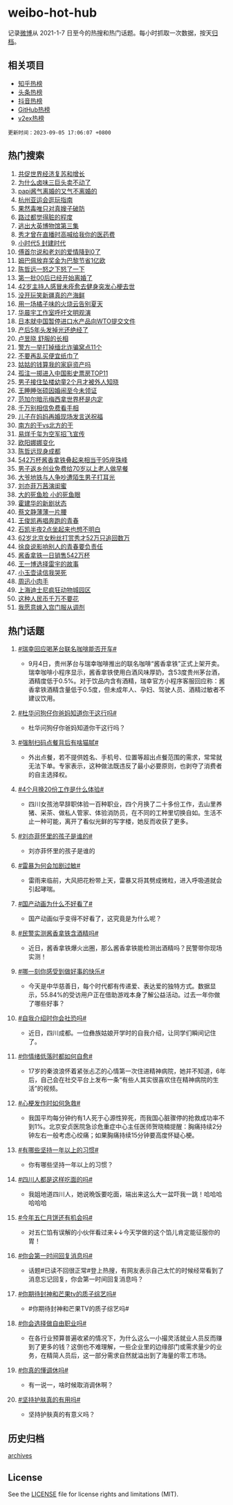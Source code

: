 # weibo-hot-hub

记录[微博](https://www.weibo.com)从 2021-1-7 日至今的热搜和热门话题。每小时抓取一次数据，按天[归档](archives)。

## 相关项目

- [知乎热榜](https://github.com/lonnyzhang423/zhihu-hot-hub)
- [头条热榜](https://github.com/lonnyzhang423/toutiao-hot-hub)
- [抖音热榜](https://github.com/lonnyzhang423/douyin-hot-hub)
- [GitHub热榜](https://github.com/lonnyzhang423/github-hot-hub)
- [v2ex热榜](https://github.com/lonnyzhang423/v2ex-hot-hub)


`更新时间：2023-09-05 17:06:07 +0800`

## 热门搜索

1. [共促世界经济复苏和增长](https://m.weibo.cn/search?containerid=100103type%3D1%26t%3D10%26q%3D%23%E5%85%B1%E4%BF%83%E4%B8%96%E7%95%8C%E7%BB%8F%E6%B5%8E%E5%A4%8D%E8%8B%8F%E5%92%8C%E5%A2%9E%E9%95%BF%23&stream_entry_id=51&isnewpage=1&extparam=seat%3D1%26filter_type%3Drealtimehot%26cate%3D10103%26stream_entry_id%3D51%26dgr%3D0%26pos%3D0%26c_type%3D51%26display_time%3D1693904766%26pre_seqid%3D1693904766380013077143&luicode=10000011&lfid=106003type%253D25%2526t%253D3%2526disable_hot%253D1%2526filter_type%253Drealtimehot)
1. [为什么卤味三巨头卖不动了](https://m.weibo.cn/search?containerid=100103type%3D1%26t%3D10%26q%3D%23%E4%B8%BA%E4%BB%80%E4%B9%88%E5%8D%A4%E5%91%B3%E4%B8%89%E5%B7%A8%E5%A4%B4%E5%8D%96%E4%B8%8D%E5%8A%A8%E4%BA%86%23&stream_entry_id=31&isnewpage=1&extparam=seat%3D1%26cate%3D5001%26c_type%3D31%26pos%3D0%26lcate%3D5001%26filter_type%3Drealtimehot%26stream_entry_id%3D31%26band_rank%3D1%26flag%3D1%26q%3D%2523%25E4%25B8%25BA%25E4%25BB%2580%25E4%25B9%2588%25E5%258D%25A4%25E5%2591%25B3%25E4%25B8%2589%25E5%25B7%25A8%25E5%25A4%25B4%25E5%258D%2596%25E4%25B8%258D%25E5%258A%25A8%25E4%25BA%2586%2523%26dgr%3D0%26realpos%3D1%26display_time%3D1693904766%26pre_seqid%3D1693904766380013077143&luicode=10000011&lfid=106003type%253D25%2526t%253D3%2526disable_hot%253D1%2526filter_type%253Drealtimehot)
1. [papi酱气离婚的又气不离婚的](https://m.weibo.cn/search?containerid=100103type%3D1%26t%3D10%26q%3D%23papi%E9%85%B1%E6%B0%94%E7%A6%BB%E5%A9%9A%E7%9A%84%E5%8F%88%E6%B0%94%E4%B8%8D%E7%A6%BB%E5%A9%9A%E7%9A%84%23&stream_entry_id=31&isnewpage=1&extparam=seat%3D1%26cate%3D5001%26c_type%3D31%26pos%3D1%26lcate%3D5001%26filter_type%3Drealtimehot%26stream_entry_id%3D31%26band_rank%3D2%26flag%3D2%26q%3D%2523papi%25E9%2585%25B1%25E6%25B0%2594%25E7%25A6%25BB%25E5%25A9%259A%25E7%259A%2584%25E5%258F%2588%25E6%25B0%2594%25E4%25B8%258D%25E7%25A6%25BB%25E5%25A9%259A%25E7%259A%2584%2523%26dgr%3D0%26realpos%3D2%26display_time%3D1693904766%26pre_seqid%3D1693904766380013077143&luicode=10000011&lfid=106003type%253D25%2526t%253D3%2526disable_hot%253D1%2526filter_type%253Drealtimehot)
1. [杭州亚运会逛玩指南](https://m.weibo.cn/search?containerid=100103type%3D1%26t%3D10%26q%3D%23%E6%9D%AD%E5%B7%9E%E4%BA%9A%E8%BF%90%E4%BC%9A%E9%80%9B%E7%8E%A9%E6%8C%87%E5%8D%97%23&stream_entry_id=31&isnewpage=1&extparam=seat%3D1%26cate%3D5001%26c_type%3D31%26pos%3D2%26lcate%3D5001%26filter_type%3Drealtimehot%26stream_entry_id%3D31%26band_rank%3D3%26flag%3D0%26q%3D%2523%25E6%259D%25AD%25E5%25B7%259E%25E4%25BA%259A%25E8%25BF%2590%25E4%25BC%259A%25E9%2580%259B%25E7%258E%25A9%25E6%258C%2587%25E5%258D%2597%2523%26dgr%3D0%26realpos%3D3%26display_time%3D1693904766%26pre_seqid%3D1693904766380013077143&luicode=10000011&lfid=106003type%253D25%2526t%253D3%2526disable_hot%253D1%2526filter_type%253Drealtimehot)
1. [果然毒唯只对真嫂子破防](https://m.weibo.cn/search?containerid=100103type%3D1%26t%3D10%26q%3D%23%E6%9E%9C%E7%84%B6%E6%AF%92%E5%94%AF%E5%8F%AA%E5%AF%B9%E7%9C%9F%E5%AB%82%E5%AD%90%E7%A0%B4%E9%98%B2%23&stream_entry_id=31&isnewpage=1&extparam=seat%3D1%26cate%3D5001%26c_type%3D31%26pos%3D3%26lcate%3D5001%26filter_type%3Drealtimehot%26stream_entry_id%3D31%26band_rank%3D4%26flag%3D1%26q%3D%2523%25E6%259E%259C%25E7%2584%25B6%25E6%25AF%2592%25E5%2594%25AF%25E5%258F%25AA%25E5%25AF%25B9%25E7%259C%259F%25E5%25AB%2582%25E5%25AD%2590%25E7%25A0%25B4%25E9%2598%25B2%2523%26dgr%3D0%26realpos%3D4%26display_time%3D1693904766%26pre_seqid%3D1693904766380013077143&luicode=10000011&lfid=106003type%253D25%2526t%253D3%2526disable_hot%253D1%2526filter_type%253Drealtimehot)
1. [路过都觉得脏的程度](https://m.weibo.cn/search?containerid=100103type%3D1%26t%3D10%26q%3D%E8%B7%AF%E8%BF%87%E9%83%BD%E8%A7%89%E5%BE%97%E8%84%8F%E7%9A%84%E7%A8%8B%E5%BA%A6&stream_entry_id=31&isnewpage=1&extparam=seat%3D1%26cate%3D5001%26c_type%3D31%26pos%3D4%26lcate%3D5001%26filter_type%3Drealtimehot%26stream_entry_id%3D31%26band_rank%3D5%26flag%3D0%26q%3D%25E8%25B7%25AF%25E8%25BF%2587%25E9%2583%25BD%25E8%25A7%2589%25E5%25BE%2597%25E8%2584%258F%25E7%259A%2584%25E7%25A8%258B%25E5%25BA%25A6%26dgr%3D0%26realpos%3D5%26display_time%3D1693904766%26pre_seqid%3D1693904766380013077143&luicode=10000011&lfid=106003type%253D25%2526t%253D3%2526disable_hot%253D1%2526filter_type%253Drealtimehot)
1. [逃出大英博物馆第三集](https://m.weibo.cn/search?containerid=100103type%3D1%26t%3D10%26q%3D%E9%80%83%E5%87%BA%E5%A4%A7%E8%8B%B1%E5%8D%9A%E7%89%A9%E9%A6%86%E7%AC%AC%E4%B8%89%E9%9B%86&stream_entry_id=31&isnewpage=1&extparam=seat%3D1%26cate%3D5001%26c_type%3D31%26pos%3D5%26lcate%3D5001%26filter_type%3Drealtimehot%26stream_entry_id%3D31%26band_rank%3D6%26flag%3D1%26q%3D%25E9%2580%2583%25E5%2587%25BA%25E5%25A4%25A7%25E8%258B%25B1%25E5%258D%259A%25E7%2589%25A9%25E9%25A6%2586%25E7%25AC%25AC%25E4%25B8%2589%25E9%259B%2586%26dgr%3D0%26realpos%3D6%26display_time%3D1693904766%26pre_seqid%3D1693904766380013077143&luicode=10000011&lfid=106003type%253D25%2526t%253D3%2526disable_hot%253D1%2526filter_type%253Drealtimehot)
1. [秀才曾在直播时高喊给我你的医药费](https://m.weibo.cn/search?containerid=100103type%3D1%26t%3D10%26q%3D%23%E7%A7%80%E6%89%8D%E6%9B%BE%E5%9C%A8%E7%9B%B4%E6%92%AD%E6%97%B6%E9%AB%98%E5%96%8A%E7%BB%99%E6%88%91%E4%BD%A0%E7%9A%84%E5%8C%BB%E8%8D%AF%E8%B4%B9%23&stream_entry_id=31&isnewpage=1&extparam=seat%3D1%26cate%3D5001%26c_type%3D31%26pos%3D6%26lcate%3D5001%26filter_type%3Drealtimehot%26stream_entry_id%3D31%26band_rank%3D7%26flag%3D1%26q%3D%2523%25E7%25A7%2580%25E6%2589%258D%25E6%259B%25BE%25E5%259C%25A8%25E7%259B%25B4%25E6%2592%25AD%25E6%2597%25B6%25E9%25AB%2598%25E5%2596%258A%25E7%25BB%2599%25E6%2588%2591%25E4%25BD%25A0%25E7%259A%2584%25E5%258C%25BB%25E8%258D%25AF%25E8%25B4%25B9%2523%26dgr%3D0%26realpos%3D7%26display_time%3D1693904766%26pre_seqid%3D1693904766380013077143&luicode=10000011&lfid=106003type%253D25%2526t%253D3%2526disable_hot%253D1%2526filter_type%253Drealtimehot)
1. [小时代5 封建时代](https://m.weibo.cn/search?containerid=100103type%3D1%26t%3D10%26q%3D%E5%B0%8F%E6%97%B6%E4%BB%A35+%E5%B0%81%E5%BB%BA%E6%97%B6%E4%BB%A3&stream_entry_id=31&isnewpage=1&extparam=seat%3D1%26cate%3D5001%26c_type%3D31%26pos%3D7%26lcate%3D5001%26filter_type%3Drealtimehot%26stream_entry_id%3D31%26band_rank%3D8%26flag%3D2%26q%3D%25E5%25B0%258F%25E6%2597%25B6%25E4%25BB%25A35%2520%25E5%25B0%2581%25E5%25BB%25BA%25E6%2597%25B6%25E4%25BB%25A3%26dgr%3D0%26realpos%3D8%26display_time%3D1693904766%26pre_seqid%3D1693904766380013077143&luicode=10000011&lfid=106003type%253D25%2526t%253D3%2526disable_hot%253D1%2526filter_type%253Drealtimehot)
1. [傅首尔说和老刘的爱情降到0了](https://m.weibo.cn/search?containerid=100103type%3D1%26t%3D10%26q%3D%23%E5%82%85%E9%A6%96%E5%B0%94%E8%AF%B4%E5%92%8C%E8%80%81%E5%88%98%E7%9A%84%E7%88%B1%E6%83%85%E9%99%8D%E5%88%B00%E4%BA%86%23&stream_entry_id=31&isnewpage=1&extparam=seat%3D1%26cate%3D5001%26c_type%3D31%26pos%3D8%26lcate%3D5001%26filter_type%3Drealtimehot%26stream_entry_id%3D31%26band_rank%3D9%26flag%3D1%26q%3D%2523%25E5%2582%2585%25E9%25A6%2596%25E5%25B0%2594%25E8%25AF%25B4%25E5%2592%258C%25E8%2580%2581%25E5%2588%2598%25E7%259A%2584%25E7%2588%25B1%25E6%2583%2585%25E9%2599%258D%25E5%2588%25B00%25E4%25BA%2586%2523%26dgr%3D0%26realpos%3D9%26display_time%3D1693904766%26pre_seqid%3D1693904766380013077143&luicode=10000011&lfid=106003type%253D25%2526t%253D3%2526disable_hot%253D1%2526filter_type%253Drealtimehot)
1. [姆巴佩放弃奖金为巴黎节省1亿欧](https://m.weibo.cn/search?containerid=100103type%3D1%26t%3D10%26q%3D%23%E5%A7%86%E5%B7%B4%E4%BD%A9%E6%94%BE%E5%BC%83%E5%A5%96%E9%87%91%E4%B8%BA%E5%B7%B4%E9%BB%8E%E8%8A%82%E7%9C%811%E4%BA%BF%E6%AC%A7%23&stream_entry_id=31&isnewpage=1&extparam=seat%3D1%26cate%3D5001%26c_type%3D31%26pos%3D9%26lcate%3D5001%26filter_type%3Drealtimehot%26stream_entry_id%3D31%26band_rank%3D10%26flag%3D0%26q%3D%2523%25E5%25A7%2586%25E5%25B7%25B4%25E4%25BD%25A9%25E6%2594%25BE%25E5%25BC%2583%25E5%25A5%2596%25E9%2587%2591%25E4%25B8%25BA%25E5%25B7%25B4%25E9%25BB%258E%25E8%258A%2582%25E7%259C%25811%25E4%25BA%25BF%25E6%25AC%25A7%2523%26dgr%3D0%26realpos%3D10%26display_time%3D1693904766%26pre_seqid%3D1693904766380013077143&luicode=10000011&lfid=106003type%253D25%2526t%253D3%2526disable_hot%253D1%2526filter_type%253Drealtimehot)
1. [陈哲远一怒之下怒了一下](https://m.weibo.cn/search?containerid=100103type%3D1%26t%3D10%26q%3D%23%E9%99%88%E5%93%B2%E8%BF%9C%E4%B8%80%E6%80%92%E4%B9%8B%E4%B8%8B%E6%80%92%E4%BA%86%E4%B8%80%E4%B8%8B%23&stream_entry_id=31&isnewpage=1&extparam=seat%3D1%26cate%3D5001%26c_type%3D31%26pos%3D10%26lcate%3D5001%26filter_type%3Drealtimehot%26stream_entry_id%3D31%26band_rank%3D11%26flag%3D1%26q%3D%2523%25E9%2599%2588%25E5%2593%25B2%25E8%25BF%259C%25E4%25B8%2580%25E6%2580%2592%25E4%25B9%258B%25E4%25B8%258B%25E6%2580%2592%25E4%25BA%2586%25E4%25B8%2580%25E4%25B8%258B%2523%26dgr%3D0%26realpos%3D11%26display_time%3D1693904766%26pre_seqid%3D1693904766380013077143&luicode=10000011&lfid=106003type%253D25%2526t%253D3%2526disable_hot%253D1%2526filter_type%253Drealtimehot)
1. [第一批00后已经开始离婚了](https://m.weibo.cn/search?containerid=100103type%3D1%26t%3D10%26q%3D%23%E7%AC%AC%E4%B8%80%E6%89%B900%E5%90%8E%E5%B7%B2%E7%BB%8F%E5%BC%80%E5%A7%8B%E7%A6%BB%E5%A9%9A%E4%BA%86%23&stream_entry_id=31&isnewpage=1&extparam=seat%3D1%26cate%3D5001%26c_type%3D31%26pos%3D11%26lcate%3D5001%26filter_type%3Drealtimehot%26stream_entry_id%3D31%26band_rank%3D12%26flag%3D0%26q%3D%2523%25E7%25AC%25AC%25E4%25B8%2580%25E6%2589%25B900%25E5%2590%258E%25E5%25B7%25B2%25E7%25BB%258F%25E5%25BC%2580%25E5%25A7%258B%25E7%25A6%25BB%25E5%25A9%259A%25E4%25BA%2586%2523%26dgr%3D0%26realpos%3D12%26display_time%3D1693904766%26pre_seqid%3D1693904766380013077143&luicode=10000011&lfid=106003type%253D25%2526t%253D3%2526disable_hot%253D1%2526filter_type%253Drealtimehot)
1. [42岁主持人感冒未痊愈去健身突发心梗去世](https://m.weibo.cn/search?containerid=100103type%3D1%26t%3D10%26q%3D%2342%E5%B2%81%E4%B8%BB%E6%8C%81%E4%BA%BA%E6%84%9F%E5%86%92%E6%9C%AA%E7%97%8A%E6%84%88%E5%8E%BB%E5%81%A5%E8%BA%AB%E7%AA%81%E5%8F%91%E5%BF%83%E6%A2%97%E5%8E%BB%E4%B8%96%23&stream_entry_id=31&isnewpage=1&extparam=seat%3D1%26cate%3D5001%26c_type%3D31%26pos%3D12%26lcate%3D5001%26filter_type%3Drealtimehot%26stream_entry_id%3D31%26band_rank%3D13%26flag%3D0%26q%3D%252342%25E5%25B2%2581%25E4%25B8%25BB%25E6%258C%2581%25E4%25BA%25BA%25E6%2584%259F%25E5%2586%2592%25E6%259C%25AA%25E7%2597%258A%25E6%2584%2588%25E5%258E%25BB%25E5%2581%25A5%25E8%25BA%25AB%25E7%25AA%2581%25E5%258F%2591%25E5%25BF%2583%25E6%25A2%2597%25E5%258E%25BB%25E4%25B8%2596%2523%26dgr%3D0%26realpos%3D13%26display_time%3D1693904766%26pre_seqid%3D1693904766380013077143&luicode=10000011&lfid=106003type%253D25%2526t%253D3%2526disable_hot%253D1%2526filter_type%253Drealtimehot)
1. [没开玩笑新疆真的产海鲜](https://m.weibo.cn/search?containerid=100103type%3D1%26t%3D10%26q%3D%23%E6%B2%A1%E5%BC%80%E7%8E%A9%E7%AC%91%E6%96%B0%E7%96%86%E7%9C%9F%E7%9A%84%E4%BA%A7%E6%B5%B7%E9%B2%9C%23&stream_entry_id=31&isnewpage=1&extparam=seat%3D1%26cate%3D5001%26c_type%3D31%26pos%3D13%26lcate%3D5001%26filter_type%3Drealtimehot%26stream_entry_id%3D31%26band_rank%3D14%26flag%3D32768%26q%3D%2523%25E6%25B2%25A1%25E5%25BC%2580%25E7%258E%25A9%25E7%25AC%2591%25E6%2596%25B0%25E7%2596%2586%25E7%259C%259F%25E7%259A%2584%25E4%25BA%25A7%25E6%25B5%25B7%25E9%25B2%259C%2523%26dgr%3D0%26realpos%3D14%26display_time%3D1693904766%26pre_seqid%3D1693904766380013077143&luicode=10000011&lfid=106003type%253D25%2526t%253D3%2526disable_hot%253D1%2526filter_type%253Drealtimehot)
1. [用一场橘子味的火烧云告别夏天](https://m.weibo.cn/search?containerid=100103type%3D1%26t%3D10%26q%3D%23%E7%94%A8%E4%B8%80%E5%9C%BA%E6%A9%98%E5%AD%90%E5%91%B3%E7%9A%84%E7%81%AB%E7%83%A7%E4%BA%91%E5%91%8A%E5%88%AB%E5%A4%8F%E5%A4%A9%23&stream_entry_id=31&isnewpage=1&extparam=seat%3D1%26cate%3D5001%26c_type%3D31%26pos%3D14%26lcate%3D5001%26filter_type%3Drealtimehot%26stream_entry_id%3D31%26band_rank%3D15%26flag%3D0%26q%3D%2523%25E7%2594%25A8%25E4%25B8%2580%25E5%259C%25BA%25E6%25A9%2598%25E5%25AD%2590%25E5%2591%25B3%25E7%259A%2584%25E7%2581%25AB%25E7%2583%25A7%25E4%25BA%2591%25E5%2591%258A%25E5%2588%25AB%25E5%25A4%258F%25E5%25A4%25A9%2523%26dgr%3D0%26realpos%3D15%26adid%3D201539%26display_time%3D1693904766%26pre_seqid%3D1693904766380013077143&luicode=10000011&lfid=106003type%253D25%2526t%253D3%2526disable_hot%253D1%2526filter_type%253Drealtimehot)
1. [华晨宇工作室呼吁文明观演](https://m.weibo.cn/search?containerid=100103type%3D1%26t%3D10%26q%3D%23%E5%8D%8E%E6%99%A8%E5%AE%87%E5%B7%A5%E4%BD%9C%E5%AE%A4%E5%91%BC%E5%90%81%E6%96%87%E6%98%8E%E8%A7%82%E6%BC%94%23&stream_entry_id=31&isnewpage=1&extparam=seat%3D1%26cate%3D5001%26c_type%3D31%26pos%3D15%26lcate%3D5001%26filter_type%3Drealtimehot%26stream_entry_id%3D31%26band_rank%3D16%26flag%3D1%26q%3D%2523%25E5%258D%258E%25E6%2599%25A8%25E5%25AE%2587%25E5%25B7%25A5%25E4%25BD%259C%25E5%25AE%25A4%25E5%2591%25BC%25E5%2590%2581%25E6%2596%2587%25E6%2598%258E%25E8%25A7%2582%25E6%25BC%2594%2523%26dgr%3D0%26realpos%3D16%26display_time%3D1693904766%26pre_seqid%3D1693904766380013077143&luicode=10000011&lfid=106003type%253D25%2526t%253D3%2526disable_hot%253D1%2526filter_type%253Drealtimehot)
1. [日本就中国暂停进口水产品向WTO提交文件](https://m.weibo.cn/search?containerid=100103type%3D1%26t%3D10%26q%3D%23%E6%97%A5%E6%9C%AC%E5%B0%B1%E4%B8%AD%E5%9B%BD%E6%9A%82%E5%81%9C%E8%BF%9B%E5%8F%A3%E6%B0%B4%E4%BA%A7%E5%93%81%E5%90%91WTO%E6%8F%90%E4%BA%A4%E6%96%87%E4%BB%B6%23&stream_entry_id=31&isnewpage=1&extparam=seat%3D1%26cate%3D5001%26c_type%3D31%26pos%3D16%26lcate%3D5001%26filter_type%3Drealtimehot%26stream_entry_id%3D31%26band_rank%3D17%26flag%3D0%26q%3D%2523%25E6%2597%25A5%25E6%259C%25AC%25E5%25B0%25B1%25E4%25B8%25AD%25E5%259B%25BD%25E6%259A%2582%25E5%2581%259C%25E8%25BF%259B%25E5%258F%25A3%25E6%25B0%25B4%25E4%25BA%25A7%25E5%2593%2581%25E5%2590%2591WTO%25E6%258F%2590%25E4%25BA%25A4%25E6%2596%2587%25E4%25BB%25B6%2523%26dgr%3D0%26realpos%3D17%26display_time%3D1693904766%26pre_seqid%3D1693904766380013077143&luicode=10000011&lfid=106003type%253D25%2526t%253D3%2526disable_hot%253D1%2526filter_type%253Drealtimehot)
1. [产后5年头发掉光还绝经了](https://m.weibo.cn/search?containerid=100103type%3D1%26t%3D10%26q%3D%E4%BA%A7%E5%90%8E5%E5%B9%B4%E5%A4%B4%E5%8F%91%E6%8E%89%E5%85%89%E8%BF%98%E7%BB%9D%E7%BB%8F%E4%BA%86&stream_entry_id=31&isnewpage=1&extparam=seat%3D1%26cate%3D5001%26c_type%3D31%26pos%3D17%26lcate%3D5001%26filter_type%3Drealtimehot%26stream_entry_id%3D31%26band_rank%3D18%26flag%3D1%26q%3D%25E4%25BA%25A7%25E5%2590%258E5%25E5%25B9%25B4%25E5%25A4%25B4%25E5%258F%2591%25E6%258E%2589%25E5%2585%2589%25E8%25BF%2598%25E7%25BB%259D%25E7%25BB%258F%25E4%25BA%2586%26dgr%3D0%26realpos%3D18%26display_time%3D1693904766%26pre_seqid%3D1693904766380013077143&luicode=10000011&lfid=106003type%253D25%2526t%253D3%2526disable_hot%253D1%2526filter_type%253Drealtimehot)
1. [卢昱晓 舒服的长相](https://m.weibo.cn/search?containerid=100103type%3D1%26t%3D10%26q%3D%E5%8D%A2%E6%98%B1%E6%99%93+%E8%88%92%E6%9C%8D%E7%9A%84%E9%95%BF%E7%9B%B8&stream_entry_id=31&isnewpage=1&extparam=seat%3D1%26cate%3D5001%26c_type%3D31%26pos%3D18%26lcate%3D5001%26filter_type%3Drealtimehot%26stream_entry_id%3D31%26band_rank%3D19%26flag%3D1%26q%3D%25E5%258D%25A2%25E6%2598%25B1%25E6%2599%2593%2520%25E8%2588%2592%25E6%259C%258D%25E7%259A%2584%25E9%2595%25BF%25E7%259B%25B8%26dgr%3D0%26realpos%3D19%26display_time%3D1693904766%26pre_seqid%3D1693904766380013077143&luicode=10000011&lfid=106003type%253D25%2526t%253D3%2526disable_hot%253D1%2526filter_type%253Drealtimehot)
1. [警方一举打掉缅北诈骗窝点11个](https://m.weibo.cn/search?containerid=100103type%3D1%26t%3D10%26q%3D%23%E8%AD%A6%E6%96%B9%E4%B8%80%E4%B8%BE%E6%89%93%E6%8E%89%E7%BC%85%E5%8C%97%E8%AF%88%E9%AA%97%E7%AA%9D%E7%82%B911%E4%B8%AA%23&stream_entry_id=31&isnewpage=1&extparam=seat%3D1%26cate%3D5001%26c_type%3D31%26pos%3D19%26lcate%3D5001%26filter_type%3Drealtimehot%26stream_entry_id%3D31%26band_rank%3D20%26flag%3D0%26q%3D%2523%25E8%25AD%25A6%25E6%2596%25B9%25E4%25B8%2580%25E4%25B8%25BE%25E6%2589%2593%25E6%258E%2589%25E7%25BC%2585%25E5%258C%2597%25E8%25AF%2588%25E9%25AA%2597%25E7%25AA%259D%25E7%2582%25B911%25E4%25B8%25AA%2523%26dgr%3D0%26realpos%3D20%26display_time%3D1693904766%26pre_seqid%3D1693904766380013077143&luicode=10000011&lfid=106003type%253D25%2526t%253D3%2526disable_hot%253D1%2526filter_type%253Drealtimehot)
1. [不要再乱买便宜纸巾了](https://m.weibo.cn/search?containerid=100103type%3D1%26t%3D10%26q%3D%E4%B8%8D%E8%A6%81%E5%86%8D%E4%B9%B1%E4%B9%B0%E4%BE%BF%E5%AE%9C%E7%BA%B8%E5%B7%BE%E4%BA%86&stream_entry_id=31&isnewpage=1&extparam=seat%3D1%26cate%3D5001%26c_type%3D31%26pos%3D20%26lcate%3D5001%26filter_type%3Drealtimehot%26stream_entry_id%3D31%26band_rank%3D21%26flag%3D1%26q%3D%25E4%25B8%258D%25E8%25A6%2581%25E5%2586%258D%25E4%25B9%25B1%25E4%25B9%25B0%25E4%25BE%25BF%25E5%25AE%259C%25E7%25BA%25B8%25E5%25B7%25BE%25E4%25BA%2586%26dgr%3D0%26realpos%3D21%26display_time%3D1693904766%26pre_seqid%3D1693904766380013077143&luicode=10000011&lfid=106003type%253D25%2526t%253D3%2526disable_hot%253D1%2526filter_type%253Drealtimehot)
1. [姑姑的钱算我的家庭资产吗](https://m.weibo.cn/search?containerid=100103type%3D1%26t%3D10%26q%3D%E5%A7%91%E5%A7%91%E7%9A%84%E9%92%B1%E7%AE%97%E6%88%91%E7%9A%84%E5%AE%B6%E5%BA%AD%E8%B5%84%E4%BA%A7%E5%90%97&stream_entry_id=31&isnewpage=1&extparam=seat%3D1%26cate%3D5001%26c_type%3D31%26pos%3D21%26lcate%3D5001%26filter_type%3Drealtimehot%26stream_entry_id%3D31%26band_rank%3D22%26flag%3D1%26q%3D%25E5%25A7%2591%25E5%25A7%2591%25E7%259A%2584%25E9%2592%25B1%25E7%25AE%2597%25E6%2588%2591%25E7%259A%2584%25E5%25AE%25B6%25E5%25BA%25AD%25E8%25B5%2584%25E4%25BA%25A7%25E5%2590%2597%26dgr%3D0%26realpos%3D22%26display_time%3D1693904766%26pre_seqid%3D1693904766380013077143&luicode=10000011&lfid=106003type%253D25%2526t%253D3%2526disable_hot%253D1%2526filter_type%253Drealtimehot)
1. [孤注一掷进入中国影史票房TOP11](https://m.weibo.cn/search?containerid=100103type%3D1%26t%3D10%26q%3D%23%E5%AD%A4%E6%B3%A8%E4%B8%80%E6%8E%B7%E8%BF%9B%E5%85%A5%E4%B8%AD%E5%9B%BD%E5%BD%B1%E5%8F%B2%E7%A5%A8%E6%88%BFTOP11%23&stream_entry_id=31&isnewpage=1&extparam=seat%3D1%26cate%3D5001%26c_type%3D31%26pos%3D22%26lcate%3D5001%26filter_type%3Drealtimehot%26stream_entry_id%3D31%26band_rank%3D23%26flag%3D0%26q%3D%2523%25E5%25AD%25A4%25E6%25B3%25A8%25E4%25B8%2580%25E6%258E%25B7%25E8%25BF%259B%25E5%2585%25A5%25E4%25B8%25AD%25E5%259B%25BD%25E5%25BD%25B1%25E5%258F%25B2%25E7%25A5%25A8%25E6%2588%25BFTOP11%2523%26dgr%3D0%26realpos%3D23%26display_time%3D1693904766%26pre_seqid%3D1693904766380013077143&luicode=10000011&lfid=106003type%253D25%2526t%253D3%2526disable_hot%253D1%2526filter_type%253Drealtimehot)
1. [男子接住坠楼幼童2个月才被外人知晓](https://m.weibo.cn/search?containerid=100103type%3D1%26t%3D10%26q%3D%23%E7%94%B7%E5%AD%90%E6%8E%A5%E4%BD%8F%E5%9D%A0%E6%A5%BC%E5%B9%BC%E7%AB%A52%E4%B8%AA%E6%9C%88%E6%89%8D%E8%A2%AB%E5%A4%96%E4%BA%BA%E7%9F%A5%E6%99%93%23&stream_entry_id=31&isnewpage=1&extparam=seat%3D1%26cate%3D5001%26c_type%3D31%26pos%3D23%26lcate%3D5001%26filter_type%3Drealtimehot%26stream_entry_id%3D31%26band_rank%3D24%26flag%3D32768%26q%3D%2523%25E7%2594%25B7%25E5%25AD%2590%25E6%258E%25A5%25E4%25BD%258F%25E5%259D%25A0%25E6%25A5%25BC%25E5%25B9%25BC%25E7%25AB%25A52%25E4%25B8%25AA%25E6%259C%2588%25E6%2589%258D%25E8%25A2%25AB%25E5%25A4%2596%25E4%25BA%25BA%25E7%259F%25A5%25E6%2599%2593%2523%26dgr%3D0%26realpos%3D24%26display_time%3D1693904766%26pre_seqid%3D1693904766380013077143&luicode=10000011&lfid=106003type%253D25%2526t%253D3%2526disable_hot%253D1%2526filter_type%253Drealtimehot)
1. [王睡睡张硕因婚闹至今未领证](https://m.weibo.cn/search?containerid=100103type%3D1%26t%3D10%26q%3D%23%E7%8E%8B%E7%9D%A1%E7%9D%A1%E5%BC%A0%E7%A1%95%E5%9B%A0%E5%A9%9A%E9%97%B9%E8%87%B3%E4%BB%8A%E6%9C%AA%E9%A2%86%E8%AF%81%23&stream_entry_id=31&isnewpage=1&extparam=seat%3D1%26cate%3D5001%26c_type%3D31%26pos%3D24%26lcate%3D5001%26filter_type%3Drealtimehot%26stream_entry_id%3D31%26band_rank%3D25%26flag%3D1%26q%3D%2523%25E7%258E%258B%25E7%259D%25A1%25E7%259D%25A1%25E5%25BC%25A0%25E7%25A1%2595%25E5%259B%25A0%25E5%25A9%259A%25E9%2597%25B9%25E8%2587%25B3%25E4%25BB%258A%25E6%259C%25AA%25E9%25A2%2586%25E8%25AF%2581%2523%26dgr%3D0%26realpos%3D25%26display_time%3D1693904766%26pre_seqid%3D1693904766380013077143&luicode=10000011&lfid=106003type%253D25%2526t%253D3%2526disable_hot%253D1%2526filter_type%253Drealtimehot)
1. [范加尔暗示梅西拿世界杯是内定](https://m.weibo.cn/search?containerid=100103type%3D1%26t%3D10%26q%3D%23%E8%8C%83%E5%8A%A0%E5%B0%94%E6%9A%97%E7%A4%BA%E6%A2%85%E8%A5%BF%E6%8B%BF%E4%B8%96%E7%95%8C%E6%9D%AF%E6%98%AF%E5%86%85%E5%AE%9A%23&stream_entry_id=31&isnewpage=1&extparam=seat%3D1%26cate%3D5001%26c_type%3D31%26pos%3D25%26lcate%3D5001%26filter_type%3Drealtimehot%26stream_entry_id%3D31%26band_rank%3D26%26flag%3D1%26q%3D%2523%25E8%258C%2583%25E5%258A%25A0%25E5%25B0%2594%25E6%259A%2597%25E7%25A4%25BA%25E6%25A2%2585%25E8%25A5%25BF%25E6%258B%25BF%25E4%25B8%2596%25E7%2595%258C%25E6%259D%25AF%25E6%2598%25AF%25E5%2586%2585%25E5%25AE%259A%2523%26dgr%3D0%26realpos%3D26%26display_time%3D1693904766%26pre_seqid%3D1693904766380013077143&luicode=10000011&lfid=106003type%253D25%2526t%253D3%2526disable_hot%253D1%2526filter_type%253Drealtimehot)
1. [千万别相信免费看手相](https://m.weibo.cn/search?containerid=100103type%3D1%26t%3D10%26q%3D%23%E5%8D%83%E4%B8%87%E5%88%AB%E7%9B%B8%E4%BF%A1%E5%85%8D%E8%B4%B9%E7%9C%8B%E6%89%8B%E7%9B%B8%23&stream_entry_id=31&isnewpage=1&extparam=seat%3D1%26cate%3D5001%26c_type%3D31%26pos%3D26%26lcate%3D5001%26filter_type%3Drealtimehot%26stream_entry_id%3D31%26band_rank%3D27%26flag%3D1%26q%3D%2523%25E5%258D%2583%25E4%25B8%2587%25E5%2588%25AB%25E7%259B%25B8%25E4%25BF%25A1%25E5%2585%258D%25E8%25B4%25B9%25E7%259C%258B%25E6%2589%258B%25E7%259B%25B8%2523%26dgr%3D0%26realpos%3D27%26display_time%3D1693904766%26pre_seqid%3D1693904766380013077143&luicode=10000011&lfid=106003type%253D25%2526t%253D3%2526disable_hot%253D1%2526filter_type%253Drealtimehot)
1. [儿子在妈妈再婚现场发言送祝福](https://m.weibo.cn/search?containerid=100103type%3D1%26t%3D10%26q%3D%23%E5%84%BF%E5%AD%90%E5%9C%A8%E5%A6%88%E5%A6%88%E5%86%8D%E5%A9%9A%E7%8E%B0%E5%9C%BA%E5%8F%91%E8%A8%80%E9%80%81%E7%A5%9D%E7%A6%8F%23&stream_entry_id=31&isnewpage=1&extparam=seat%3D1%26cate%3D5001%26c_type%3D31%26pos%3D27%26lcate%3D5001%26filter_type%3Drealtimehot%26stream_entry_id%3D31%26band_rank%3D28%26flag%3D32768%26q%3D%2523%25E5%2584%25BF%25E5%25AD%2590%25E5%259C%25A8%25E5%25A6%2588%25E5%25A6%2588%25E5%2586%258D%25E5%25A9%259A%25E7%258E%25B0%25E5%259C%25BA%25E5%258F%2591%25E8%25A8%2580%25E9%2580%2581%25E7%25A5%259D%25E7%25A6%258F%2523%26dgr%3D0%26realpos%3D28%26display_time%3D1693904766%26pre_seqid%3D1693904766380013077143&luicode=10000011&lfid=106003type%253D25%2526t%253D3%2526disable_hot%253D1%2526filter_type%253Drealtimehot)
1. [南方的干vs北方的干](https://m.weibo.cn/search?containerid=100103type%3D1%26t%3D10%26q%3D%23%E5%8D%97%E6%96%B9%E7%9A%84%E5%B9%B2vs%E5%8C%97%E6%96%B9%E7%9A%84%E5%B9%B2%23&stream_entry_id=31&isnewpage=1&extparam=seat%3D1%26cate%3D5001%26c_type%3D31%26pos%3D28%26lcate%3D5001%26filter_type%3Drealtimehot%26stream_entry_id%3D31%26band_rank%3D29%26flag%3D0%26q%3D%2523%25E5%258D%2597%25E6%2596%25B9%25E7%259A%2584%25E5%25B9%25B2vs%25E5%258C%2597%25E6%2596%25B9%25E7%259A%2584%25E5%25B9%25B2%2523%26dgr%3D0%26realpos%3D29%26adid%3D201324%26display_time%3D1693904766%26pre_seqid%3D1693904766380013077143&luicode=10000011&lfid=106003type%253D25%2526t%253D3%2526disable_hot%253D1%2526filter_type%253Drealtimehot)
1. [易烊千玺为空军招飞宣传](https://m.weibo.cn/search?containerid=100103type%3D1%26t%3D10%26q%3D%23%E6%98%93%E7%83%8A%E5%8D%83%E7%8E%BA%E4%B8%BA%E7%A9%BA%E5%86%9B%E6%8B%9B%E9%A3%9E%E5%AE%A3%E4%BC%A0%23&stream_entry_id=31&isnewpage=1&extparam=seat%3D1%26cate%3D5001%26c_type%3D31%26pos%3D29%26lcate%3D5001%26filter_type%3Drealtimehot%26stream_entry_id%3D31%26band_rank%3D30%26flag%3D0%26q%3D%2523%25E6%2598%2593%25E7%2583%258A%25E5%258D%2583%25E7%258E%25BA%25E4%25B8%25BA%25E7%25A9%25BA%25E5%2586%259B%25E6%258B%259B%25E9%25A3%259E%25E5%25AE%25A3%25E4%25BC%25A0%2523%26dgr%3D0%26realpos%3D30%26display_time%3D1693904766%26pre_seqid%3D1693904766380013077143&luicode=10000011&lfid=106003type%253D25%2526t%253D3%2526disable_hot%253D1%2526filter_type%253Drealtimehot)
1. [欧阳娜娜变化](https://m.weibo.cn/search?containerid=100103type%3D1%26t%3D10%26q%3D%E6%AC%A7%E9%98%B3%E5%A8%9C%E5%A8%9C%E5%8F%98%E5%8C%96&stream_entry_id=31&isnewpage=1&extparam=seat%3D1%26cate%3D5001%26c_type%3D31%26pos%3D30%26lcate%3D5001%26filter_type%3Drealtimehot%26stream_entry_id%3D31%26band_rank%3D31%26flag%3D1%26q%3D%25E6%25AC%25A7%25E9%2598%25B3%25E5%25A8%259C%25E5%25A8%259C%25E5%258F%2598%25E5%258C%2596%26dgr%3D0%26realpos%3D31%26display_time%3D1693904766%26pre_seqid%3D1693904766380013077143&luicode=10000011&lfid=106003type%253D25%2526t%253D3%2526disable_hot%253D1%2526filter_type%253Drealtimehot)
1. [陈哲远现身成都](https://m.weibo.cn/search?containerid=100103type%3D1%26t%3D10%26q%3D%23%E9%99%88%E5%93%B2%E8%BF%9C%E7%8E%B0%E8%BA%AB%E6%88%90%E9%83%BD%23&stream_entry_id=31&isnewpage=1&extparam=seat%3D1%26cate%3D5001%26c_type%3D31%26pos%3D31%26lcate%3D5001%26filter_type%3Drealtimehot%26stream_entry_id%3D31%26band_rank%3D32%26flag%3D1%26q%3D%2523%25E9%2599%2588%25E5%2593%25B2%25E8%25BF%259C%25E7%258E%25B0%25E8%25BA%25AB%25E6%2588%2590%25E9%2583%25BD%2523%26dgr%3D0%26realpos%3D32%26display_time%3D1693904766%26pre_seqid%3D1693904766380013077143&luicode=10000011&lfid=106003type%253D25%2526t%253D3%2526disable_hot%253D1%2526filter_type%253Drealtimehot)
1. [542万杯酱香拿铁叠起来相当于95座珠峰](https://m.weibo.cn/search?containerid=100103type%3D1%26t%3D10%26q%3D%23542%E4%B8%87%E6%9D%AF%E9%85%B1%E9%A6%99%E6%8B%BF%E9%93%81%E5%8F%A0%E8%B5%B7%E6%9D%A5%E7%9B%B8%E5%BD%93%E4%BA%8E95%E5%BA%A7%E7%8F%A0%E5%B3%B0%23&stream_entry_id=31&isnewpage=1&extparam=seat%3D1%26cate%3D5001%26c_type%3D31%26pos%3D32%26lcate%3D5001%26filter_type%3Drealtimehot%26stream_entry_id%3D31%26band_rank%3D33%26flag%3D0%26q%3D%2523542%25E4%25B8%2587%25E6%259D%25AF%25E9%2585%25B1%25E9%25A6%2599%25E6%258B%25BF%25E9%2593%2581%25E5%258F%25A0%25E8%25B5%25B7%25E6%259D%25A5%25E7%259B%25B8%25E5%25BD%2593%25E4%25BA%258E95%25E5%25BA%25A7%25E7%258F%25A0%25E5%25B3%25B0%2523%26dgr%3D0%26realpos%3D33%26display_time%3D1693904766%26pre_seqid%3D1693904766380013077143&luicode=10000011&lfid=106003type%253D25%2526t%253D3%2526disable_hot%253D1%2526filter_type%253Drealtimehot)
1. [男子返乡创业免费给70岁以上老人做早餐](https://m.weibo.cn/search?containerid=100103type%3D1%26t%3D10%26q%3D%23%E7%94%B7%E5%AD%90%E8%BF%94%E4%B9%A1%E5%88%9B%E4%B8%9A%E5%85%8D%E8%B4%B9%E7%BB%9970%E5%B2%81%E4%BB%A5%E4%B8%8A%E8%80%81%E4%BA%BA%E5%81%9A%E6%97%A9%E9%A4%90%23&stream_entry_id=31&isnewpage=1&extparam=seat%3D1%26cate%3D5001%26c_type%3D31%26pos%3D33%26lcate%3D5001%26filter_type%3Drealtimehot%26stream_entry_id%3D31%26band_rank%3D34%26flag%3D32768%26q%3D%2523%25E7%2594%25B7%25E5%25AD%2590%25E8%25BF%2594%25E4%25B9%25A1%25E5%2588%259B%25E4%25B8%259A%25E5%2585%258D%25E8%25B4%25B9%25E7%25BB%259970%25E5%25B2%2581%25E4%25BB%25A5%25E4%25B8%258A%25E8%2580%2581%25E4%25BA%25BA%25E5%2581%259A%25E6%2597%25A9%25E9%25A4%2590%2523%26dgr%3D0%26realpos%3D34%26display_time%3D1693904766%26pre_seqid%3D1693904766380013077143&luicode=10000011&lfid=106003type%253D25%2526t%253D3%2526disable_hot%253D1%2526filter_type%253Drealtimehot)
1. [大爷地铁与人争吵遭陌生男子打耳光](https://m.weibo.cn/search?containerid=100103type%3D1%26t%3D10%26q%3D%23%E5%A4%A7%E7%88%B7%E5%9C%B0%E9%93%81%E4%B8%8E%E4%BA%BA%E4%BA%89%E5%90%B5%E9%81%AD%E9%99%8C%E7%94%9F%E7%94%B7%E5%AD%90%E6%89%93%E8%80%B3%E5%85%89%23&stream_entry_id=31&isnewpage=1&extparam=seat%3D1%26cate%3D5001%26c_type%3D31%26pos%3D34%26lcate%3D5001%26filter_type%3Drealtimehot%26stream_entry_id%3D31%26band_rank%3D35%26flag%3D1%26q%3D%2523%25E5%25A4%25A7%25E7%2588%25B7%25E5%259C%25B0%25E9%2593%2581%25E4%25B8%258E%25E4%25BA%25BA%25E4%25BA%2589%25E5%2590%25B5%25E9%2581%25AD%25E9%2599%258C%25E7%2594%259F%25E7%2594%25B7%25E5%25AD%2590%25E6%2589%2593%25E8%2580%25B3%25E5%2585%2589%2523%26dgr%3D0%26realpos%3D35%26display_time%3D1693904766%26pre_seqid%3D1693904766380013077143&luicode=10000011&lfid=106003type%253D25%2526t%253D3%2526disable_hot%253D1%2526filter_type%253Drealtimehot)
1. [刘亦菲万茜演闺蜜](https://m.weibo.cn/search?containerid=100103type%3D1%26t%3D10%26q%3D%23%E5%88%98%E4%BA%A6%E8%8F%B2%E4%B8%87%E8%8C%9C%E6%BC%94%E9%97%BA%E8%9C%9C%23&stream_entry_id=31&isnewpage=1&extparam=seat%3D1%26cate%3D5001%26c_type%3D31%26pos%3D35%26lcate%3D5001%26filter_type%3Drealtimehot%26stream_entry_id%3D31%26band_rank%3D36%26flag%3D1%26q%3D%2523%25E5%2588%2598%25E4%25BA%25A6%25E8%258F%25B2%25E4%25B8%2587%25E8%258C%259C%25E6%25BC%2594%25E9%2597%25BA%25E8%259C%259C%2523%26dgr%3D0%26realpos%3D36%26display_time%3D1693904766%26pre_seqid%3D1693904766380013077143&luicode=10000011&lfid=106003type%253D25%2526t%253D3%2526disable_hot%253D1%2526filter_type%253Drealtimehot)
1. [大的死鱼脸 小的死鱼眼](https://m.weibo.cn/search?containerid=100103type%3D1%26t%3D10%26q%3D%E5%A4%A7%E7%9A%84%E6%AD%BB%E9%B1%BC%E8%84%B8+%E5%B0%8F%E7%9A%84%E6%AD%BB%E9%B1%BC%E7%9C%BC&stream_entry_id=31&isnewpage=1&extparam=seat%3D1%26cate%3D5001%26c_type%3D31%26pos%3D36%26lcate%3D5001%26filter_type%3Drealtimehot%26stream_entry_id%3D31%26band_rank%3D37%26flag%3D0%26q%3D%25E5%25A4%25A7%25E7%259A%2584%25E6%25AD%25BB%25E9%25B1%25BC%25E8%2584%25B8%2520%25E5%25B0%258F%25E7%259A%2584%25E6%25AD%25BB%25E9%25B1%25BC%25E7%259C%25BC%26dgr%3D0%26realpos%3D37%26display_time%3D1693904766%26pre_seqid%3D1693904766380013077143&luicode=10000011&lfid=106003type%253D25%2526t%253D3%2526disable_hot%253D1%2526filter_type%253Drealtimehot)
1. [霍建华的新剧状态](https://m.weibo.cn/search?containerid=100103type%3D1%26t%3D10%26q%3D%23%E9%9C%8D%E5%BB%BA%E5%8D%8E%E7%9A%84%E6%96%B0%E5%89%A7%E7%8A%B6%E6%80%81%23&stream_entry_id=31&isnewpage=1&extparam=seat%3D1%26cate%3D5001%26c_type%3D31%26pos%3D37%26lcate%3D5001%26filter_type%3Drealtimehot%26stream_entry_id%3D31%26band_rank%3D38%26flag%3D0%26q%3D%2523%25E9%259C%258D%25E5%25BB%25BA%25E5%258D%258E%25E7%259A%2584%25E6%2596%25B0%25E5%2589%25A7%25E7%258A%25B6%25E6%2580%2581%2523%26dgr%3D0%26realpos%3D38%26display_time%3D1693904766%26pre_seqid%3D1693904766380013077143&luicode=10000011&lfid=106003type%253D25%2526t%253D3%2526disable_hot%253D1%2526filter_type%253Drealtimehot)
1. [蔡文静薄薄一片腰](https://m.weibo.cn/search?containerid=100103type%3D1%26t%3D10%26q%3D%23%E8%94%A1%E6%96%87%E9%9D%99%E8%96%84%E8%96%84%E4%B8%80%E7%89%87%E8%85%B0%23&stream_entry_id=31&isnewpage=1&extparam=seat%3D1%26cate%3D5001%26c_type%3D31%26pos%3D38%26lcate%3D5001%26filter_type%3Drealtimehot%26stream_entry_id%3D31%26band_rank%3D39%26flag%3D0%26q%3D%2523%25E8%2594%25A1%25E6%2596%2587%25E9%259D%2599%25E8%2596%2584%25E8%2596%2584%25E4%25B8%2580%25E7%2589%2587%25E8%2585%25B0%2523%26dgr%3D0%26realpos%3D39%26display_time%3D1693904766%26pre_seqid%3D1693904766380013077143&luicode=10000011&lfid=106003type%253D25%2526t%253D3%2526disable_hot%253D1%2526filter_type%253Drealtimehot)
1. [王俊凯再唱奔跑的青春](https://m.weibo.cn/search?containerid=100103type%3D1%26t%3D10%26q%3D%23%E7%8E%8B%E4%BF%8A%E5%87%AF%E5%86%8D%E5%94%B1%E5%A5%94%E8%B7%91%E7%9A%84%E9%9D%92%E6%98%A5%23&stream_entry_id=31&isnewpage=1&extparam=seat%3D1%26cate%3D5001%26c_type%3D31%26pos%3D39%26lcate%3D5001%26filter_type%3Drealtimehot%26stream_entry_id%3D31%26band_rank%3D40%26flag%3D1%26q%3D%2523%25E7%258E%258B%25E4%25BF%258A%25E5%2587%25AF%25E5%2586%258D%25E5%2594%25B1%25E5%25A5%2594%25E8%25B7%2591%25E7%259A%2584%25E9%259D%2592%25E6%2598%25A5%2523%26dgr%3D0%26realpos%3D40%26display_time%3D1693904766%26pre_seqid%3D1693904766380013077143&luicode=10000011&lfid=106003type%253D25%2526t%253D3%2526disable_hot%253D1%2526filter_type%253Drealtimehot)
1. [石凯半夜2点坐起来也想不明白](https://m.weibo.cn/search?containerid=100103type%3D1%26t%3D10%26q%3D%23%E7%9F%B3%E5%87%AF%E5%8D%8A%E5%A4%9C2%E7%82%B9%E5%9D%90%E8%B5%B7%E6%9D%A5%E4%B9%9F%E6%83%B3%E4%B8%8D%E6%98%8E%E7%99%BD%23&stream_entry_id=31&isnewpage=1&extparam=seat%3D1%26cate%3D5001%26c_type%3D31%26pos%3D40%26lcate%3D5001%26filter_type%3Drealtimehot%26stream_entry_id%3D31%26band_rank%3D41%26flag%3D1%26q%3D%2523%25E7%259F%25B3%25E5%2587%25AF%25E5%258D%258A%25E5%25A4%259C2%25E7%2582%25B9%25E5%259D%2590%25E8%25B5%25B7%25E6%259D%25A5%25E4%25B9%259F%25E6%2583%25B3%25E4%25B8%258D%25E6%2598%258E%25E7%2599%25BD%2523%26dgr%3D0%26realpos%3D41%26display_time%3D1693904766%26pre_seqid%3D1693904766380013077143&luicode=10000011&lfid=106003type%253D25%2526t%253D3%2526disable_hot%253D1%2526filter_type%253Drealtimehot)
1. [62岁北京女粉丝打赏秀才52万只追回数万](https://m.weibo.cn/search?containerid=100103type%3D1%26t%3D10%26q%3D%2362%E5%B2%81%E5%8C%97%E4%BA%AC%E5%A5%B3%E7%B2%89%E4%B8%9D%E6%89%93%E8%B5%8F%E7%A7%80%E6%89%8D52%E4%B8%87%E5%8F%AA%E8%BF%BD%E5%9B%9E%E6%95%B0%E4%B8%87%23&stream_entry_id=31&isnewpage=1&extparam=seat%3D1%26cate%3D5001%26c_type%3D31%26pos%3D41%26lcate%3D5001%26filter_type%3Drealtimehot%26stream_entry_id%3D31%26band_rank%3D42%26flag%3D0%26q%3D%252362%25E5%25B2%2581%25E5%258C%2597%25E4%25BA%25AC%25E5%25A5%25B3%25E7%25B2%2589%25E4%25B8%259D%25E6%2589%2593%25E8%25B5%258F%25E7%25A7%2580%25E6%2589%258D52%25E4%25B8%2587%25E5%258F%25AA%25E8%25BF%25BD%25E5%259B%259E%25E6%2595%25B0%25E4%25B8%2587%2523%26dgr%3D0%26realpos%3D42%26display_time%3D1693904766%26pre_seqid%3D1693904766380013077143&luicode=10000011&lfid=106003type%253D25%2526t%253D3%2526disable_hot%253D1%2526filter_type%253Drealtimehot)
1. [徐良说影响别人的青春要负责任](https://m.weibo.cn/search?containerid=100103type%3D1%26t%3D10%26q%3D%23%E5%BE%90%E8%89%AF%E8%AF%B4%E5%BD%B1%E5%93%8D%E5%88%AB%E4%BA%BA%E7%9A%84%E9%9D%92%E6%98%A5%E8%A6%81%E8%B4%9F%E8%B4%A3%E4%BB%BB%23&stream_entry_id=31&isnewpage=1&extparam=seat%3D1%26cate%3D5001%26c_type%3D31%26pos%3D42%26lcate%3D5001%26filter_type%3Drealtimehot%26stream_entry_id%3D31%26band_rank%3D43%26flag%3D0%26q%3D%2523%25E5%25BE%2590%25E8%2589%25AF%25E8%25AF%25B4%25E5%25BD%25B1%25E5%2593%258D%25E5%2588%25AB%25E4%25BA%25BA%25E7%259A%2584%25E9%259D%2592%25E6%2598%25A5%25E8%25A6%2581%25E8%25B4%259F%25E8%25B4%25A3%25E4%25BB%25BB%2523%26dgr%3D0%26realpos%3D43%26display_time%3D1693904766%26pre_seqid%3D1693904766380013077143&luicode=10000011&lfid=106003type%253D25%2526t%253D3%2526disable_hot%253D1%2526filter_type%253Drealtimehot)
1. [酱香拿铁一日销售542万杯](https://m.weibo.cn/search?containerid=100103type%3D1%26t%3D10%26q%3D%23%E9%85%B1%E9%A6%99%E6%8B%BF%E9%93%81%E4%B8%80%E6%97%A5%E9%94%80%E5%94%AE542%E4%B8%87%E6%9D%AF%23&stream_entry_id=31&isnewpage=1&extparam=seat%3D1%26cate%3D5001%26c_type%3D31%26pos%3D43%26lcate%3D5001%26filter_type%3Drealtimehot%26stream_entry_id%3D31%26band_rank%3D44%26flag%3D0%26q%3D%2523%25E9%2585%25B1%25E9%25A6%2599%25E6%258B%25BF%25E9%2593%2581%25E4%25B8%2580%25E6%2597%25A5%25E9%2594%2580%25E5%2594%25AE542%25E4%25B8%2587%25E6%259D%25AF%2523%26dgr%3D0%26realpos%3D44%26display_time%3D1693904766%26pre_seqid%3D1693904766380013077143&luicode=10000011&lfid=106003type%253D25%2526t%253D3%2526disable_hot%253D1%2526filter_type%253Drealtimehot)
1. [王一博选择雷宇的故事](https://m.weibo.cn/search?containerid=100103type%3D1%26t%3D10%26q%3D%E7%8E%8B%E4%B8%80%E5%8D%9A%E9%80%89%E6%8B%A9%E9%9B%B7%E5%AE%87%E7%9A%84%E6%95%85%E4%BA%8B&stream_entry_id=31&isnewpage=1&extparam=seat%3D1%26cate%3D5001%26c_type%3D31%26pos%3D44%26lcate%3D5001%26filter_type%3Drealtimehot%26stream_entry_id%3D31%26band_rank%3D45%26flag%3D1%26q%3D%25E7%258E%258B%25E4%25B8%2580%25E5%258D%259A%25E9%2580%2589%25E6%258B%25A9%25E9%259B%25B7%25E5%25AE%2587%25E7%259A%2584%25E6%2595%2585%25E4%25BA%258B%26dgr%3D0%26realpos%3D45%26display_time%3D1693904766%26pre_seqid%3D1693904766380013077143&luicode=10000011&lfid=106003type%253D25%2526t%253D3%2526disable_hot%253D1%2526filter_type%253Drealtimehot)
1. [小玉壶读信我哭死](https://m.weibo.cn/search?containerid=100103type%3D1%26t%3D10%26q%3D%E5%B0%8F%E7%8E%89%E5%A3%B6%E8%AF%BB%E4%BF%A1%E6%88%91%E5%93%AD%E6%AD%BB&stream_entry_id=31&isnewpage=1&extparam=seat%3D1%26cate%3D5001%26c_type%3D31%26pos%3D45%26lcate%3D5001%26filter_type%3Drealtimehot%26stream_entry_id%3D31%26band_rank%3D46%26flag%3D1%26q%3D%25E5%25B0%258F%25E7%258E%2589%25E5%25A3%25B6%25E8%25AF%25BB%25E4%25BF%25A1%25E6%2588%2591%25E5%2593%25AD%25E6%25AD%25BB%26dgr%3D0%26realpos%3D46%26display_time%3D1693904766%26pre_seqid%3D1693904766380013077143&luicode=10000011&lfid=106003type%253D25%2526t%253D3%2526disable_hot%253D1%2526filter_type%253Drealtimehot)
1. [周迅小肉手](https://m.weibo.cn/search?containerid=100103type%3D1%26t%3D10%26q%3D%23%E5%91%A8%E8%BF%85%E5%B0%8F%E8%82%89%E6%89%8B%23&stream_entry_id=31&isnewpage=1&extparam=seat%3D1%26cate%3D5001%26c_type%3D31%26pos%3D46%26lcate%3D5001%26filter_type%3Drealtimehot%26stream_entry_id%3D31%26band_rank%3D47%26flag%3D1%26q%3D%2523%25E5%2591%25A8%25E8%25BF%2585%25E5%25B0%258F%25E8%2582%2589%25E6%2589%258B%2523%26dgr%3D0%26realpos%3D47%26display_time%3D1693904766%26pre_seqid%3D1693904766380013077143&luicode=10000011&lfid=106003type%253D25%2526t%253D3%2526disable_hot%253D1%2526filter_type%253Drealtimehot)
1. [上海迪士尼疯狂动物城园区](https://m.weibo.cn/search?containerid=100103type%3D1%26t%3D10%26q%3D%23%E4%B8%8A%E6%B5%B7%E8%BF%AA%E5%A3%AB%E5%B0%BC%E7%96%AF%E7%8B%82%E5%8A%A8%E7%89%A9%E5%9F%8E%E5%9B%AD%E5%8C%BA%23&stream_entry_id=31&isnewpage=1&extparam=seat%3D1%26cate%3D5001%26c_type%3D31%26pos%3D47%26lcate%3D5001%26filter_type%3Drealtimehot%26stream_entry_id%3D31%26band_rank%3D48%26flag%3D0%26q%3D%2523%25E4%25B8%258A%25E6%25B5%25B7%25E8%25BF%25AA%25E5%25A3%25AB%25E5%25B0%25BC%25E7%2596%25AF%25E7%258B%2582%25E5%258A%25A8%25E7%2589%25A9%25E5%259F%258E%25E5%259B%25AD%25E5%258C%25BA%2523%26dgr%3D0%26realpos%3D48%26display_time%3D1693904766%26pre_seqid%3D1693904766380013077143&luicode=10000011&lfid=106003type%253D25%2526t%253D3%2526disable_hot%253D1%2526filter_type%253Drealtimehot)
1. [这种人民币千万不要花](https://m.weibo.cn/search?containerid=100103type%3D1%26t%3D10%26q%3D%23%E8%BF%99%E7%A7%8D%E4%BA%BA%E6%B0%91%E5%B8%81%E5%8D%83%E4%B8%87%E4%B8%8D%E8%A6%81%E8%8A%B1%23&stream_entry_id=31&isnewpage=1&extparam=seat%3D1%26cate%3D5001%26c_type%3D31%26pos%3D48%26lcate%3D5001%26filter_type%3Drealtimehot%26stream_entry_id%3D31%26band_rank%3D49%26flag%3D0%26q%3D%2523%25E8%25BF%2599%25E7%25A7%258D%25E4%25BA%25BA%25E6%25B0%2591%25E5%25B8%2581%25E5%258D%2583%25E4%25B8%2587%25E4%25B8%258D%25E8%25A6%2581%25E8%258A%25B1%2523%26dgr%3D0%26realpos%3D49%26display_time%3D1693904766%26pre_seqid%3D1693904766380013077143&luicode=10000011&lfid=106003type%253D25%2526t%253D3%2526disable_hot%253D1%2526filter_type%253Drealtimehot)
1. [我愿意嫁入宫门服从调剂](https://m.weibo.cn/search?containerid=100103type%3D1%26t%3D10%26q%3D%E6%88%91%E6%84%BF%E6%84%8F%E5%AB%81%E5%85%A5%E5%AE%AB%E9%97%A8%E6%9C%8D%E4%BB%8E%E8%B0%83%E5%89%82&stream_entry_id=31&isnewpage=1&extparam=seat%3D1%26cate%3D5001%26c_type%3D31%26pos%3D49%26lcate%3D5001%26filter_type%3Drealtimehot%26stream_entry_id%3D31%26band_rank%3D50%26flag%3D1%26q%3D%25E6%2588%2591%25E6%2584%25BF%25E6%2584%258F%25E5%25AB%2581%25E5%2585%25A5%25E5%25AE%25AB%25E9%2597%25A8%25E6%259C%258D%25E4%25BB%258E%25E8%25B0%2583%25E5%2589%2582%26dgr%3D0%26realpos%3D50%26display_time%3D1693904766%26pre_seqid%3D1693904766380013077143&luicode=10000011&lfid=106003type%253D25%2526t%253D3%2526disable_hot%253D1%2526filter_type%253Drealtimehot)

## 热门话题

1. [#瑞幸回应喝茅台联名咖啡能否开车#](https://m.weibo.cn/search?containerid=231522type%3D1%26t%3D10%26q%3D%23%E7%91%9E%E5%B9%B8%E5%9B%9E%E5%BA%94%E5%96%9D%E8%8C%85%E5%8F%B0%E8%81%94%E5%90%8D%E5%92%96%E5%95%A1%E8%83%BD%E5%90%A6%E5%BC%80%E8%BD%A6%23&stream_entry_id=128&isnewpage=1&extparam=seat%3D1%26cate%3D5004%26dgr%3D0%26unitid%3D1693793490958%26c_type%3D128%26pos%3D1-0-0%26lcate%3D5004%26display_time%3D1693904767%26pre_seqid%3D169390476774206467151&luicode=10000011&lfid=231648_-_4)
    - 9月4日，贵州茅台与瑞幸咖啡推出的联名咖啡“酱香拿铁”正式上架开卖。瑞幸咖啡小程序显示，酱香拿铁使用白酒风味厚奶，含53度贵州茅台酒，酒精度低于0.5%。对于饮品内含有酒精，瑞幸官方小程序客服回应称：酱香拿铁酒精含量低于0.5度，但未成年人、孕妇、驾驶人员、酒精过敏者不建议饮用。

1. [#杜华问狗仔你爸妈知道你干这行吗#](https://m.weibo.cn/search?containerid=231522type%3D1%26t%3D10%26q%3D%23%E6%9D%9C%E5%8D%8E%E9%97%AE%E7%8B%97%E4%BB%94%E4%BD%A0%E7%88%B8%E5%A6%88%E7%9F%A5%E9%81%93%E4%BD%A0%E5%B9%B2%E8%BF%99%E8%A1%8C%E5%90%97%23&stream_entry_id=128&isnewpage=1&extparam=seat%3D1%26cate%3D5004%26dgr%3D0%26unitid%3D1693895839919%26c_type%3D128%26pos%3D1-0-1%26lcate%3D5004%26display_time%3D1693904767%26pre_seqid%3D169390476774206467151&luicode=10000011&lfid=231648_-_4)
    - 杜华问狗仔你爸妈知道你干这行吗？

1. [#强制扫码点餐背后有啥猫腻#](https://m.weibo.cn/search?containerid=231522type%3D1%26t%3D10%26q%3D%23%E5%BC%BA%E5%88%B6%E6%89%AB%E7%A0%81%E7%82%B9%E9%A4%90%E8%83%8C%E5%90%8E%E6%9C%89%E5%95%A5%E7%8C%AB%E8%85%BB%23&stream_entry_id=128&isnewpage=1&extparam=seat%3D1%26cate%3D5004%26dgr%3D0%26unitid%3D1693903378264%26c_type%3D128%26pos%3D1-0-2%26lcate%3D5004%26display_time%3D1693904767%26pre_seqid%3D169390476774206467151&luicode=10000011&lfid=231648_-_4)
    - 外出点餐，若不提供姓名、手机号、位置等超出点餐范围的需求，常常就无法下单。专家表示，这种做法既违反了最小必要原则，也剥夺了消费者的自主选择权。

1. [#4个月换20份工作是什么体验#](https://m.weibo.cn/search?containerid=231522type%3D1%26t%3D10%26q%3D%234%E4%B8%AA%E6%9C%88%E6%8D%A220%E4%BB%BD%E5%B7%A5%E4%BD%9C%E6%98%AF%E4%BB%80%E4%B9%88%E4%BD%93%E9%AA%8C%23&stream_entry_id=128&isnewpage=1&extparam=seat%3D1%26cate%3D5004%26dgr%3D0%26unitid%3D1693898246399%26c_type%3D128%26pos%3D1-0-3%26lcate%3D5004%26display_time%3D1693904767%26pre_seqid%3D169390476774206467151&luicode=10000011&lfid=231648_-_4)
    - 四川女孩池早辞职体验一百种职业，四个月换了二十多份工作，去山里养猪、采茶、做私人管家、体验消防员，在不同的工种里切换自如。生活不止一种可能，离开了看似光鲜的写字楼，她反而收获了更多。

1. [#刘亦菲怀里的孩子是谁的#](https://m.weibo.cn/search?containerid=231522type%3D1%26t%3D10%26q%3D%23%E5%88%98%E4%BA%A6%E8%8F%B2%E6%80%80%E9%87%8C%E7%9A%84%E5%AD%A9%E5%AD%90%E6%98%AF%E8%B0%81%E7%9A%84%23&stream_entry_id=128&isnewpage=1&extparam=seat%3D1%26cate%3D5004%26dgr%3D0%26unitid%3D1693893746464%26c_type%3D128%26pos%3D1-0-4%26lcate%3D5004%26display_time%3D1693904767%26pre_seqid%3D169390476774206467151&luicode=10000011&lfid=231648_-_4)
    - 刘亦菲怀里的孩子是谁的

1. [#雷暴为何会加剧过敏#](https://m.weibo.cn/search?containerid=231522type%3D1%26t%3D10%26q%3D%23%E9%9B%B7%E6%9A%B4%E4%B8%BA%E4%BD%95%E4%BC%9A%E5%8A%A0%E5%89%A7%E8%BF%87%E6%95%8F%23&stream_entry_id=128&isnewpage=1&extparam=seat%3D1%26cate%3D5004%26dgr%3D0%26unitid%3D1693880554307%26c_type%3D128%26pos%3D1-0-5%26lcate%3D5004%26display_time%3D1693904767%26pre_seqid%3D169390476774206467151&luicode=10000011&lfid=231648_-_4)
    - 雷雨来临前，大风把花粉带上天，雷暴又将其劈成微粒，进入呼吸道就会引起哮喘。

1. [#国产动画为什么不好看了#](https://m.weibo.cn/search?containerid=231522type%3D1%26t%3D10%26q%3D%23%E5%9B%BD%E4%BA%A7%E5%8A%A8%E7%94%BB%E4%B8%BA%E4%BB%80%E4%B9%88%E4%B8%8D%E5%A5%BD%E7%9C%8B%E4%BA%86%23&stream_entry_id=128&isnewpage=1&extparam=seat%3D1%26cate%3D5004%26dgr%3D0%26unitid%3D1693900958688%26c_type%3D128%26pos%3D1-0-6%26lcate%3D5004%26display_time%3D1693904767%26pre_seqid%3D169390476774206467151&luicode=10000011&lfid=231648_-_4)
    - 国产动画似乎变得不好看了，这究竟是为什么呢？

1. [#民警实测酱香拿铁含酒精吗#](https://m.weibo.cn/search?containerid=231522type%3D1%26t%3D10%26q%3D%23%E6%B0%91%E8%AD%A6%E5%AE%9E%E6%B5%8B%E9%85%B1%E9%A6%99%E6%8B%BF%E9%93%81%E5%90%AB%E9%85%92%E7%B2%BE%E5%90%97%23&stream_entry_id=128&isnewpage=1&extparam=seat%3D1%26cate%3D5004%26dgr%3D0%26unitid%3D1693876023838%26c_type%3D128%26pos%3D1-0-7%26lcate%3D5004%26display_time%3D1693904767%26pre_seqid%3D169390476774206467151&luicode=10000011&lfid=231648_-_4)
    - 近日，酱香拿铁爆火出圈，那么酱香拿铁能检测出酒精吗？民警带你现场实测！

1. [#哪一刻你感受到做好事的快乐#](https://m.weibo.cn/search?containerid=231522type%3D1%26t%3D10%26q%3D%23%E5%93%AA%E4%B8%80%E5%88%BB%E4%BD%A0%E6%84%9F%E5%8F%97%E5%88%B0%E5%81%9A%E5%A5%BD%E4%BA%8B%E7%9A%84%E5%BF%AB%E4%B9%90%23&stream_entry_id=128&isnewpage=1&extparam=seat%3D1%26cate%3D5004%26dgr%3D0%26unitid%3D1693888654695%26c_type%3D128%26pos%3D1-0-8%26lcate%3D5004%26display_time%3D1693904767%26pre_seqid%3D169390476774206467151&luicode=10000011&lfid=231648_-_4)
    - 今天是中华慈善日，每个时代都有传递爱、表达爱的独特方式。数据显示，55.84%的受访用户正在借助游戏本身了解公益活动。过去一年你做了哪些好事？

1. [#自我介绍时你会社恐吗#](https://m.weibo.cn/search?containerid=231522type%3D1%26t%3D10%26q%3D%23%E8%87%AA%E6%88%91%E4%BB%8B%E7%BB%8D%E6%97%B6%E4%BD%A0%E4%BC%9A%E7%A4%BE%E6%81%90%E5%90%97%23&stream_entry_id=128&isnewpage=1&extparam=seat%3D1%26cate%3D5004%26dgr%3D0%26unitid%3D1693890142812%26c_type%3D128%26pos%3D1-0-9%26lcate%3D5004%26display_time%3D1693904767%26pre_seqid%3D169390476774206467151&luicode=10000011&lfid=231648_-_4)
    - 近日，四川成都。一位彝族姑娘开学时的自我介绍，让同学们瞬间记住了。

1. [#你情绪低落时都如何自愈#](https://m.weibo.cn/search?containerid=231522type%3D1%26t%3D10%26q%3D%23%E4%BD%A0%E6%83%85%E7%BB%AA%E4%BD%8E%E8%90%BD%E6%97%B6%E9%83%BD%E5%A6%82%E4%BD%95%E8%87%AA%E6%84%88%23&stream_entry_id=128&isnewpage=1&extparam=seat%3D1%26cate%3D5004%26dgr%3D0%26unitid%3D1693893437413%26c_type%3D128%26pos%3D1-0-10%26lcate%3D5004%26display_time%3D1693904767%26pre_seqid%3D169390476774206467151&luicode=10000011&lfid=231648_-_4)
    - 17岁的秦浪浪怀着紧张忐忑的心情第一次住进精神病院，她并不知道，6年后，自己会在社交平台上发布一条“有些人其实很喜欢住在精神病院的生活”的视频。

1. [#心梗发作时如何急救#](https://m.weibo.cn/search?containerid=231522type%3D1%26t%3D10%26q%3D%23%E5%BF%83%E6%A2%97%E5%8F%91%E4%BD%9C%E6%97%B6%E5%A6%82%E4%BD%95%E6%80%A5%E6%95%91%23&stream_entry_id=128&isnewpage=1&extparam=seat%3D1%26cate%3D5004%26dgr%3D0%26unitid%3D1693895257787%26c_type%3D128%26pos%3D1-0-11%26lcate%3D5004%26display_time%3D1693904767%26pre_seqid%3D169390476774206467151&luicode=10000011&lfid=231648_-_4)
    - 我国平均每分钟约有1人死于心源性猝死，而我国心脏骤停的抢救成功率不到1%。北京安贞医院急诊危重症中心主任医师贺晓楠提醒：胸痛持续2分钟左右一般考虑心绞痛；如果胸痛持续15分钟要高度怀疑心梗。

1. [#有哪些坚持一年以上的习惯#](https://m.weibo.cn/search?containerid=231522type%3D1%26t%3D10%26q%3D%23%E6%9C%89%E5%93%AA%E4%BA%9B%E5%9D%9A%E6%8C%81%E4%B8%80%E5%B9%B4%E4%BB%A5%E4%B8%8A%E7%9A%84%E4%B9%A0%E6%83%AF%23&stream_entry_id=128&isnewpage=1&extparam=seat%3D1%26cate%3D5004%26dgr%3D0%26unitid%3D1693900347143%26c_type%3D128%26pos%3D1-0-12%26lcate%3D5004%26display_time%3D1693904767%26pre_seqid%3D169390476774206467151&luicode=10000011&lfid=231648_-_4)
    - 你有哪些坚持一年以上的习惯？

1. [#四川人都是这样吃面的吗#](https://m.weibo.cn/search?containerid=231522type%3D1%26t%3D10%26q%3D%23%E5%9B%9B%E5%B7%9D%E4%BA%BA%E9%83%BD%E6%98%AF%E8%BF%99%E6%A0%B7%E5%90%83%E9%9D%A2%E7%9A%84%E5%90%97%23&stream_entry_id=128&isnewpage=1&extparam=seat%3D1%26cate%3D5004%26dgr%3D0%26unitid%3D1693876034062%26c_type%3D128%26pos%3D1-0-13%26lcate%3D5004%26display_time%3D1693904767%26pre_seqid%3D169390476774206467151&luicode=10000011&lfid=231648_-_4)
    - 我姐地道四川人，她说晩饭要吃面，端出来这么大一盆吓我一跳！哈哈哈哈哈哈

1. [#今年五仁月饼还有机会吗#](https://m.weibo.cn/search?containerid=231522type%3D1%26t%3D10%26q%3D%23%E4%BB%8A%E5%B9%B4%E4%BA%94%E4%BB%81%E6%9C%88%E9%A5%BC%E8%BF%98%E6%9C%89%E6%9C%BA%E4%BC%9A%E5%90%97%23&stream_entry_id=128&isnewpage=1&extparam=seat%3D1%26cate%3D5004%26dgr%3D0%26unitid%3D1693903371320%26c_type%3D128%26pos%3D1-0-14%26lcate%3D5004%26display_time%3D1693904767%26pre_seqid%3D169390476774206467151&luicode=10000011&lfid=231648_-_4)
    - 对五仁馅有误解的小伙伴看过来↓↓今天学做的这个馅儿肯定能征服你的胃！

1. [#你会第一时间回复消息吗#](https://m.weibo.cn/search?containerid=231522type%3D1%26t%3D10%26q%3D%23%E4%BD%A0%E4%BC%9A%E7%AC%AC%E4%B8%80%E6%97%B6%E9%97%B4%E5%9B%9E%E5%A4%8D%E6%B6%88%E6%81%AF%E5%90%97%23&stream_entry_id=128&isnewpage=1&extparam=seat%3D1%26cate%3D5004%26dgr%3D0%26unitid%3D1693877822279%26c_type%3D128%26pos%3D1-0-15%26lcate%3D5004%26display_time%3D1693904767%26pre_seqid%3D169390476774206467151&luicode=10000011&lfid=231648_-_4)
    - 话题#已读不回很正常#登上热搜，有网友表示自己太忙的时候经常看到了消息忘记回复，你会第一时间回复消息吗？

1. [#你期待封神和芒果tv的质子综艺吗#](https://m.weibo.cn/search?containerid=231522type%3D1%26t%3D10%26q%3D%23%E4%BD%A0%E6%9C%9F%E5%BE%85%E5%B0%81%E7%A5%9E%E5%92%8C%E8%8A%92%E6%9E%9Ctv%E7%9A%84%E8%B4%A8%E5%AD%90%E7%BB%BC%E8%89%BA%E5%90%97%23&stream_entry_id=128&isnewpage=1&extparam=seat%3D1%26cate%3D5004%26dgr%3D0%26unitid%3D1693836472724%26c_type%3D128%26pos%3D1-0-16%26lcate%3D5004%26display_time%3D1693904767%26pre_seqid%3D169390476774206467151&luicode=10000011&lfid=231648_-_4)
    - #你期待封神和芒果TV的质子综艺吗#

1. [#你会选择做自由职业吗#](https://m.weibo.cn/search?containerid=231522type%3D1%26t%3D10%26q%3D%23%E4%BD%A0%E4%BC%9A%E9%80%89%E6%8B%A9%E5%81%9A%E8%87%AA%E7%94%B1%E8%81%8C%E4%B8%9A%E5%90%97%23&stream_entry_id=128&isnewpage=1&extparam=seat%3D1%26cate%3D5004%26dgr%3D0%26unitid%3D1693836469262%26c_type%3D128%26pos%3D1-0-17%26lcate%3D5004%26display_time%3D1693904767%26pre_seqid%3D169390476774206467151&luicode=10000011&lfid=231648_-_4)
    - 在各行业预算普遍收紧的情况下，为什么这么一小撮灵活就业人员反而赚到了更多的钱？这倒也不难理解，一些企业里的边缘部门或需求量少的业务，在精简人员后，这一部分需求自然就溢出到了海量的零工市场。

1. [#你真的懂调休吗#](https://m.weibo.cn/search?containerid=231522type%3D1%26t%3D10%26q%3D%23%E4%BD%A0%E7%9C%9F%E7%9A%84%E6%87%82%E8%B0%83%E4%BC%91%E5%90%97%23&stream_entry_id=128&isnewpage=1&extparam=seat%3D1%26cate%3D5004%26dgr%3D0%26unitid%3D1693894640485%26c_type%3D128%26pos%3D1-0-18%26lcate%3D5004%26display_time%3D1693904767%26pre_seqid%3D169390476774206467151&luicode=10000011&lfid=231648_-_4)
    - 有一说一，啥时候取消调休啊？

1. [#坚持护肤真的有用吗#](https://m.weibo.cn/search?containerid=231522type%3D1%26t%3D10%26q%3D%23%E5%9D%9A%E6%8C%81%E6%8A%A4%E8%82%A4%E7%9C%9F%E7%9A%84%E6%9C%89%E7%94%A8%E5%90%97%23&stream_entry_id=128&isnewpage=1&extparam=seat%3D1%26cate%3D5004%26dgr%3D0%26unitid%3D1693795607504%26c_type%3D128%26pos%3D1-0-19%26lcate%3D5004%26display_time%3D1693904767%26pre_seqid%3D169390476774206467151&luicode=10000011&lfid=231648_-_4)
    - 坚持护肤真的有意义吗？


## 历史归档

[archives](archives)

## License

See the [LICENSE](LICENSE) file for license rights and limitations (MIT).
